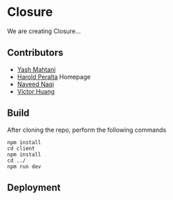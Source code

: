 # Closure

We are creating Closure...

## Contributors

- [Yash Mahtani](https://github.com/gasperjw1)
- [Harold Peralta](https://github.com/HaroldisHarold) Homepage
- [Naveed Naqi](https://github.com/Naveed-Naqi)
- [Victor Huang](https://github.com/008705110)

## Build

After cloning the repo, perform the following commands

```
npm install
cd client
npm install
cd ../
npm run dev
```

## Deployment
